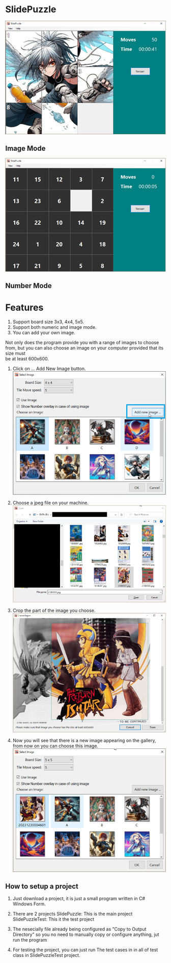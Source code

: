 # SlidePuzzle


![Game](https://raw.githubusercontent.com/KDevZilla/ImageUpload/main/SlidePuzzle/SlidePuzzle_01.png)  

## Image Mode  



![Game](https://raw.githubusercontent.com/KDevZilla/ImageUpload/main/SlidePuzzle/SlidePuzzle_00.png)  

## Number Mode  

# Features 
1. Support board size 3x3, 4x4, 5x5.  
2. Support both numeric and image mode. 
3. You can add your own image.  

Not only does the program provide you with a range of images to choose from, but you can also choose an image on your computer provided that its size must   
be at least 600x600.

1. Click on ... Add New Image button.  
   ![Game](https://raw.githubusercontent.com/KDevZilla/ImageUpload/main/SlidePuzzle/SlidePuzzle_02.png)
   
2. Choose a jpeg file on your machine.  
   ![Game](https://raw.githubusercontent.com/KDevZilla/ImageUpload/main/SlidePuzzle/SlidePuzzle_03.png)
   
3. Crop the part of the image you choose.
   ![Game](https://raw.githubusercontent.com/KDevZilla/ImageUpload/main/SlidePuzzle/SlidePuzzle_04.png)
   
4. Now you will see that there is a new image appearing on the gallery, from now on
   you can choose this image. 
   ![Game](https://raw.githubusercontent.com/KDevZilla/ImageUpload/main/SlidePuzzle/SlidePuzzle_05.png)  
   

## How to setup a project
1. Just download a project, it is just a small program written in C# Windows Form.
2. There are 2 projects
      SlidePuzzle: This is the main project
      SlidePuzzleTest: This it the test project

3. The nesecially file already being configured as "Copy to Output Directory" so you no need to manually 
copy or configure anything, jut run the program
4. For testing the project, you can just run The test cases in in all of test class in SlidePuzzleTest project.
